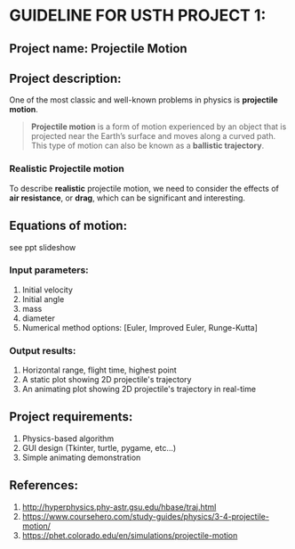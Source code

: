 # GUIDELINE FOR USTH PROJECT 1:

## Project name: Projectile Motion
## Project description:
One of the most classic and well-known problems in physics is **projectile motion**.

>**Projectile motion** is a form of motion experienced by an object that is projected near the Earth’s surface and moves along a curved path. This type of motion can also be known as a **ballistic trajectory**.   


### Realistic Projectile motion

To describe **realistic** projectile motion, we need to consider the effects of **air resistance**, or **drag**, which can be significant and interesting.


## Equations of motion:
see ppt slideshow

### Input parameters:
1. Initial velocity
2. Initial angle
3. mass
4. diameter
5. Numerical method options: [Euler, Improved Euler, Runge-Kutta]
### Output results:
1. Horizontal range, flight time, highest point
2. A static plot showing 2D projectile's trajectory
3. An animating plot showing 2D projectile's trajectory in real-time
## Project requirements:
1. Physics-based algorithm
2. GUI design (Tkinter, turtle, pygame, etc...)
3. Simple animating demonstration

## References:
1. http://hyperphysics.phy-astr.gsu.edu/hbase/traj.html
2. https://www.coursehero.com/study-guides/physics/3-4-projectile-motion/
3. https://phet.colorado.edu/en/simulations/projectile-motion
